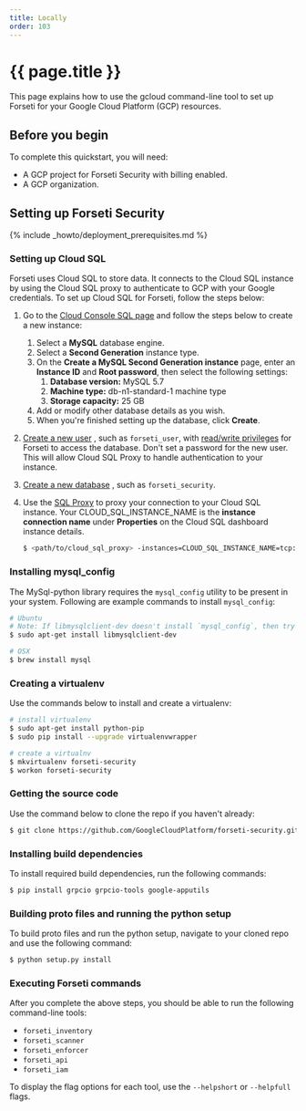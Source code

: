 ```yaml
---
title: Locally
order: 103
---
```

#  {{ page.title }}

This page explains how to use the gcloud command-line tool to set up Forseti for
your Google Cloud Platform (GCP) resources.

## Before you begin

To complete this quickstart, you will need:

-   A GCP project for Forseti Security with billing enabled.
-   A GCP organization.

## Setting up Forseti Security

{% include _howto/deployment_prerequisites.md %}

### Setting up Cloud SQL

Forseti uses Cloud SQL to store data. It connects to the Cloud SQL instance by
using the Cloud SQL proxy to authenticate to GCP with your Google credentials.
To set up Cloud SQL for Forseti, follow the steps below:

1.  Go to the [Cloud Console SQL page](https://console.cloud.google.com/sql) and
    follow the steps below to create a new instance:
    1.  Select a **MySQL** database engine.
    1.  Select a **Second Generation** instance type.
    1.  On the **Create a MySQL Second Generation instance** page, enter an
        **Instance ID** and **Root password**, then select the following
        settings:
        1.  **Database version:** MySQL 5.7
        1.  **Machine type:** db-n1-standard-1 machine type
        1.  **Storage capacity:** 25 GB
    1.  Add or modify other database details as you wish.
    1.  When you're finished setting up the database, click **Create**.
1.  [Create a new user](https://cloud.google.com/sql/docs/mysql/create-manage-users#creating)
    , such as `forseti_user`,
    with [read/write privileges](https://cloud.google.com/sql/docs/mysql/users?hl=en_US#privileges)
    for Forseti to access the database. Don't set a password for the new user.
    This will allow Cloud SQL Proxy to handle authentication to your instance.
1.  [Create a new database](https://cloud.google.com/sql/docs/mysql/create-manage-databases#creating_a_database)
    , such as `forseti_security`.
1.  Use the [SQL Proxy](https://cloud.google.com/sql/docs/mysql-connect-proxy#connecting_mysql_client)
    to proxy your connection to your Cloud SQL instance. Your
    CLOUD_SQL_INSTANCE_NAME is the **instance connection name** under
    **Properties** on the Cloud SQL dashboard instance details.
    
      ```bash
      $ <path/to/cloud_sql_proxy> -instances=CLOUD_SQL_INSTANCE_NAME=tcp:3306
      ```

### Installing mysql_config

The MySql-python library requires the `mysql_config` utility to be present in your system.
Following are example commands to install `mysql_config`:

  ```bash
  # Ubuntu
  # Note: If libmysqlclient-dev doesn't install `mysql_config`, then try also installing `mysql_server`.
  $ sudo apt-get install libmysqlclient-dev

  # OSX
  $ brew install mysql
  ```

### Creating a virtualenv

Use the commands below to install and create a virtualenv:

  ```bash
  # install virtualenv
  $ sudo apt-get install python-pip
  $ sudo pip install --upgrade virtualenvwrapper

  # create a virtualnv
  $ mkvirtualenv forseti-security
  $ workon forseti-security
  ```

### Getting the source code

Use the command below to clone the repo if you haven't already:

  ```bash
  $ git clone https://github.com/GoogleCloudPlatform/forseti-security.git
  ```

### Installing build dependencies

To install required build dependencies, run the following commands:

  ```bash
  $ pip install grpcio grpcio-tools google-apputils
  ```

### Building proto files and running the python setup

To build proto files and run the python setup, navigate to your cloned repo and
use the following command:

  ```bash
  $ python setup.py install
  ```

### Executing Forseti commands

After you complete the above steps, you should be able to run the following
command-line tools:

-   `forseti_inventory`
-   `forseti_scanner`
-   `forseti_enforcer`
-   `forseti_api`
-   `forseti_iam`

To display the flag options for each tool, use the `--helpshort` or `--helpfull`
flags.
